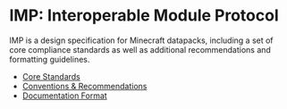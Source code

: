 # IMP: Interoperable Module Protocol

IMP is a design specification for Minecraft datapacks, including a set of core compliance standards as well as additional recommendations and formatting guidelines.

- [Core Standards](./docs/impcore.md)
- [Conventions & Recommendations](./docs/impcon.md)
- [Documentation Format](./docs/impdoc.md)

